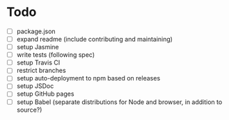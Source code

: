 # Todo

- [ ] package.json
- [ ] expand readme (include contributing and maintaining)
- [ ] setup Jasmine
- [ ] write tests (following spec)
- [ ] setup Travis CI
- [ ] restrict branches
- [ ] setup auto-deployment to npm based on releases
- [ ] setup JSDoc
- [ ] setup GitHub pages
- [ ] setup Babel (separate distributions for Node and browser, in addition to source?)
